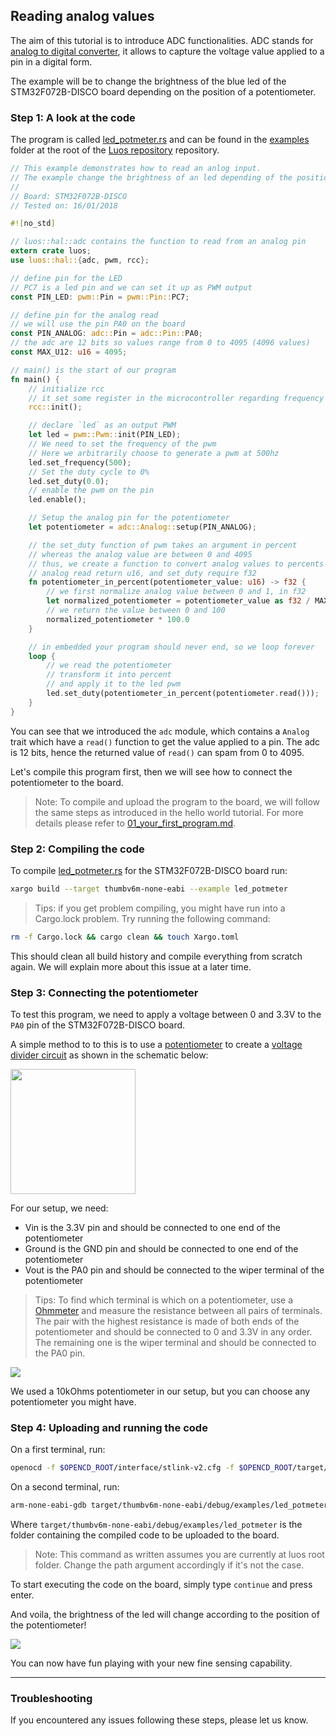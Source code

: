 ## Reading analog values

The aim of this tutorial is to introduce ADC functionalities. ADC stands for [analog to digital converter](https://en.wikipedia.org/wiki/Analog-to-digital_converter), it allows to capture the voltage value applied to a pin in a digital form.

The example will be to change the brightness of the blue led of the STM32F072B-DISCO board depending on the position of a potentiometer.

### Step 1: A look at the code

The program is called [led_potmeter.rs](https://github.com/pollen-robotics/luos/blob/master/examples/led_potmeter.rs) and can be found in the [examples](https://github.com/pollen-robotics/luos/blob/master/examples) folder at the root of the [Luos repository](https://github.com/pollen-robotics/luos) repository.

```rust
// This example demonstrates how to read an anlog input.
// The example change the brightness of an led depending of the position of a potentiometer
//
// Board: STM32F072B-DISCO
// Tested on: 16/01/2018

#![no_std]

// luos::hal::adc contains the function to read from an analog pin
extern crate luos;
use luos::hal::{adc, pwm, rcc};

// define pin for the LED
// PC7 is a led pin and we can set it up as PWM output
const PIN_LED: pwm::Pin = pwm::Pin::PC7;

// define pin for the analog read
// we will use the pin PA0 on the board
const PIN_ANALOG: adc::Pin = adc::Pin::PA0;
// the adc are 12 bits so values range from 0 to 4095 (4096 values)
const MAX_U12: u16 = 4095;

// main() is the start of our program
fn main() {
    // initialize rcc
    // it set some register in the microcontroller regarding frequency of timers
    rcc::init();

    // declare `led` as an output PWM
    let led = pwm::Pwm::init(PIN_LED);
    // We need to set the frequency of the pwm
    // Here we arbitrarily choose to generate a pwm at 500hz
    led.set_frequency(500);
    // Set the duty cycle to 0%
    led.set_duty(0.0);
    // enable the pwm on the pin
    led.enable();

    // Setup the analog pin for the potentiometer
    let potentiometer = adc::Analog::setup(PIN_ANALOG);

    // the set_duty function of pwm takes an argument in percent
    // whereas the analog value are between 0 and 4095
    // thus, we create a function to convert analog values to percents
    // analog read return u16, and set_duty require f32
    fn potentiometer_in_percent(potentiometer_value: u16) -> f32 {
        // we first normalize analog value between 0 and 1, in f32
        let normalized_potentiometer = potentiometer_value as f32 / MAX_U12 as f32;
        // we return the value between 0 and 100
        normalized_potentiometer * 100.0
    }

    // in embedded your program should never end, so we loop forever
    loop {
        // we read the potentiometer
        // transform it into percent
        // and apply it to the led pwm
        led.set_duty(potentiometer_in_percent(potentiometer.read()));
    }
}
```

You can see that we introduced the ```adc``` module, which contains a ```Analog```  trait which have a ```read()``` function to get the value applied to a pin. The adc is 12 bits, hence the returned value of ```read()``` can spam from 0 to 4095.

Let's compile this program first, then we will see how to connect the potentiometer to the board.

> Note: To compile and upload the program to the board, we will follow the same steps as introduced in the hello world tutorial. For more details please refer to [01_your_first_program.md](./01_your_first_program.md).

### Step 2: Compiling the code

To compile [led_potmeter.rs](https://github.com/pollen-robotics/luos/blob/master/examples/led_potmeter.rs) for the STM32F072B-DISCO board run:
```bash
xargo build --target thumbv6m-none-eabi --example led_potmeter
```

> Tips: if you get problem compiling, you might have run into a Cargo.lock problem. Try running the following command:
```bash
rm -f Cargo.lock && cargo clean && touch Xargo.toml
```
This should clean all build history and compile everything from scratch again. We will explain more about this issue at a later time.

### Step 3: Connecting the potentiometer

To test this program, we need to apply a voltage between 0 and 3.3V to the ```PA0``` pin of the STM32F072B-DISCO board.

A simple method to to this is to use a [potentiometer](https://en.wikipedia.org/wiki/Potentiometer) to create a [voltage divider circuit](https://en.wikipedia.org/wiki/Voltage_divider) as shown in the schematic below:


<img src="https://cdn.sparkfun.com/assets/6/3/e/5/e/511ac8f5ce395f5846000000.png" width="200px">

For our setup, we need:
- Vin is the 3.3V pin and should be connected to one end of the potentiometer
- Ground is the GND pin and should be connected to one end of the potentiometer
- Vout is the PA0 pin and should be connected to the wiper terminal of the potentiometer

> Tips: To find which terminal is which on a potentiometer, use a [Ohmmeter](https://en.wikipedia.org/wiki/Ohmmeter) and measure the resistance between all pairs of terminals. The pair with the highest resistance is made of both ends of the potentiometer and should be connected to 0 and 3.3V in any order. The remaining one is the wiper terminal and should be connected to the PA0 pin.


<img src="https://www.pollen-robotics.com/uploads/tutorials/04/stmdisco_potentiometer.jpg">

We used a 10kOhms potentiometer in our setup, but you can choose any potentiometer you might have.

### Step 4: Uploading and running the code

On a first terminal, run:
```bash
openocd -f $OPENCD_ROOT/interface/stlink-v2.cfg -f $OPENCD_ROOT/target/stm32f0x.cfg
```

On a second terminal, run:
```bash
arm-none-eabi-gdb target/thumbv6m-none-eabi/debug/examples/led_potmeter
```
Where ```target/thumbv6m-none-eabi/debug/examples/led_potmeter``` is the folder containing the compiled code to be uploaded to the board.

> Note: This command as written assumes you are currently at luos root folder. Change the path argument accordingly if it's not the case.

To start executing the code on the board, simply type ```continue``` and press enter.

And voila, the brightness of the led will change according to the position of the potentiometer!


<img src="https://www.pollen-robotics.com/uploads/tutorials/04/video_led_potmeter.gif">

You can now have fun playing with your new fine sensing capability.

---

### Troubleshooting

If you encountered any issues following these steps, please let us know.
